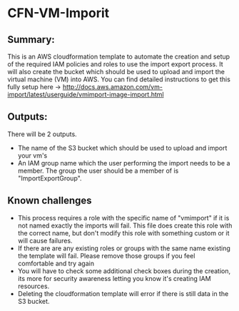 # CFN-VM-Imporit

## Summary:
This is an AWS cloudformation template to automate the creation and setup of the required IAM policies and roles to use the import export process.  It will also create the bucket which should be used to upload and import the virtual machine (VM) into AWS.  You can find detailed instructions to get this fully setup  here -> http://docs.aws.amazon.com/vm-import/latest/userguide/vmimport-image-import.html

## Outputs:
There will be 2 outputs.
- The name of the S3 bucket which should be used to upload and import your vm's
- An IAM group name which the user performing the import needs to be a member.  The group the user should be a member of is "ImportExportGroup".

## Known challenges
- This process requires a role with the specific name of "vmimport" if it is not named exactly the imports will fail.  This file does create this role with the correct name, but don't modify this role with something custom or it will cause failures.
- If there are are any existing roles or groups with the same name existing the template will fail. Please remove those groups if you feel comfortable and try again
- You will have to check some additional check boxes during the creation, its more for security awareness letting you know it's creating IAM resources.
- Deleting the cloudformation template will error if there is still data in the S3 bucket.
